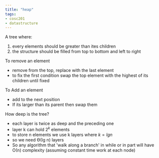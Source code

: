 ```yaml
---
title: "heap"
tags: 
- cosc201 
- datastructure
---
```


A tree where:

1. every elements should be greater than ites children
2. the structure should be filled from top to bottom and left to right


To remove an element

- remove from the top, replace with the last element
- to fix the first condition swap the top element with the highest of its children until fixed


To Add an element

- add to the next position
- If its larger than its parent then swap them


How deep is the tree?

- each layer is twice as deep and the preceding one
- layer k can hold $2^k$ elements
- to store n elements we use k layers where $k = lg n$
- so we need ϴ(lg n) layers
- So any algorithm that 'walk along a branch' in while or in part will have Ο(n) complexity (assuming constant time work at each node)
